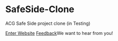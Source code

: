 # SafeSide-Clone
ACG Safe Side project clone (in Testing)


[Enter Website](https://plushb9rry.github.io/SafeSide-Clone/index.html)
[Feedback]()We want to hear from you!
